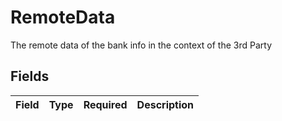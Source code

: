 # RemoteData

The remote data of the bank info in the context of the 3rd Party


## Fields

| Field       | Type        | Required    | Description |
| ----------- | ----------- | ----------- | ----------- |